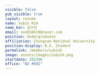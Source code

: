 ```yaml
---
visible: false
pub_visible: true
layout: resume
name: Subin Kim
name_kor: 김수빈
email: soo010410@naver.com
position: Undergraduate
affiliation: Chungnam National University
position-display: B.S. Student
permalink: /members/subink
image: assets/images/subink.png
startdate: 202206
office: "W2 #502"
---
```

